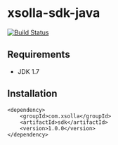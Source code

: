xsolla-sdk-java
===============

[![Build Status](https://travis-ci.org/xsolla/xsolla-sdk-java.png?branch=master)](https://travis-ci.org/xsolla/xsolla-sdk-java)

## Requirements

* JDK 1.7

## Installation

```
<dependency>
    <groupId>com.xsolla</groupId>
    <artifactId>sdk</artifactId>
    <version>1.0.0</version>
</dependency>
```

